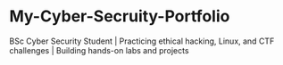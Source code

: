 # My-Cyber-Secruity-Portfolio
BSc Cyber Security Student | Practicing ethical hacking, Linux, and CTF challenges | Building hands-on labs and projects
